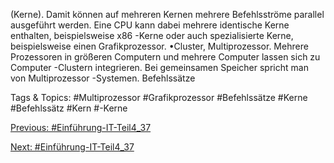 (Kerne). Damit können auf mehreren Kernen mehrere Befehlsströme parallel ausgeführt werden. Eine CPU 
kann dabei mehrere identische Kerne enthalten, beispielsweise x86 -Kerne oder auch spezialisierte Kerne, 
beispielsweise einen Grafikprozessor.
•Cluster, Multiprozessor. Mehrere Prozessoren in größeren Computern und mehrere Computer lassen sich zu 
Computer -Clustern integrieren. Bei gemeinsamen Speicher spricht man von Multiprozessor -Systemen. Befehlssätze

   Tags & Topics:
   #Multiprozessor
   #Grafikprozessor
   #Befehlssätze
   #Kerne
   #Befehlssätz
   #Kern
   #-Kerne

[Previous: #Einführung-IT-Teil4_37](Einführung-IT-Teil4_37.md)

[Next: #Einführung-IT-Teil4_37](Einführung-IT-Teil4_37.md)